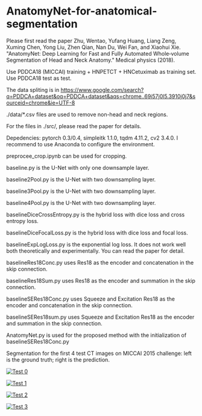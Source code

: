 # AnatomyNet-for-anatomical-segmentation
Please first read the paper
Zhu, Wentao, Yufang Huang, Liang Zeng, Xuming Chen, Yong Liu, Zhen Qian, Nan Du, Wei Fan, and Xiaohui Xie. "AnatomyNet: Deep Learning for Fast and Fully Automated Whole‐volume Segmentation of Head and Neck Anatomy." Medical physics (2018).

Use PDDCA18 (MICCAI) training + HNPETCT + HNCetuximab as training set. Use PDDCA18 test as test.

The data spliting is in https://www.google.com/search?q=PDDCA+dataset&oq=PDDCA+dataset&aqs=chrome..69i57j0l5.3910j0j7&sourceid=chrome&ie=UTF-8

./data/*.csv files are used to remove non-head and neck regions.

For the files in ./src/, please read the paper for details.

Depedencies: pytorch 0.3/0.4, simpleitk 1.1.0, tqdm 4.11.2, cv2 3.4.0. I recommend to use Anaconda to configure the environment.

preprocee_crop.ipynb can be used for cropping.

baseline.py is the U-Net with only one downsample layer.

baseline2Pool.py is the U-Net with two downsampling layer.

baseline3Pool.py is the U-Net with two downsampling layer.

baseline4Pool.py is the U-Net with two downsampling layer.

baselineDiceCrossEntropy.py is the hybrid loss with dice loss and cross entropy loss.

baselineDiceFocalLoss.py is the hybrid loss with dice loss and focal loss.

baselineExpLogLoss.py is the exponential log loss. It does not work well both theoretically and experimentally. You can read the paper for detail.

baselineRes18Conc.py uses Res18 as the encoder and concatenation in the skip connection.

baselineRes18Sum.py uses Res18 as the encoder and summation in the skip connection.

baselineSERes18Conc.py uses Squeeze and Excitation Res18 as the encoder and concatenation in the skip connection.

baselineSERes18sum.py uses Squeeze and Excitation Res18 as the encoder and summation in the skip connection.

AnatomyNet.py is used for the proposed method with the initialization of baselineSERes18Conc.py

Segmentation for the first 4 test CT images on MICCAI 2015 challenge: left is the ground truth; right is the prediction.

[![Test 0](http://img.youtube.com/vi/_PpIUIm4XLU/0.jpg)](https://www.youtube.com/watch?v=_PpIUIm4XLU "Test 0")

[![Test 1](http://img.youtube.com/vi/tOCTM1ORTG0/0.jpg)](https://www.youtube.com/watch?v=tOCTM1ORTG0 "Test 1")

[![Test 2](http://img.youtube.com/vi/s7rv4NcXPno/0.jpg)](https://www.youtube.com/watch?v=s7rv4NcXPno "Test 2")

[![Test 3](http://img.youtube.com/vi/I4IsBP0uPtc/0.jpg)](https://www.youtube.com/watch?v=I4IsBP0uPtc "Test 3")

